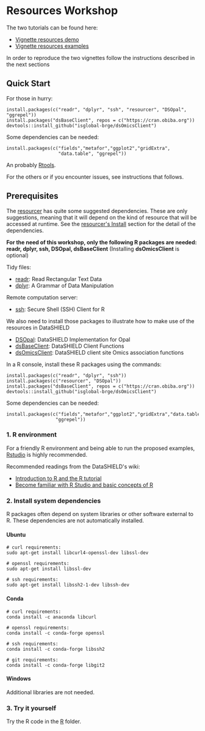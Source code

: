 # Resources Workshop

The two tutorials can be found here:

- [Vignette resources demo](https://rpubs.com/obiba/resources-in-r)
- [Vignette resources examples](https://rpubs.com/jrgonzalezISGlobal/tutorial_resources)

In order to reproduce the two vignettes follow the instructions described in the next sections

## Quick Start

For those in hurry:

```
install.packages(c("readr", "dplyr", "ssh", "resourcer", "DSOpal", "ggrepel"))
install.packages("dsBaseClient", repos = c("https://cran.obiba.org"))
devtools::install_github("isglobal-brge/dsOmicsClient")
```

Some dependencies can be needed:

```
install.packages(c("fields","metafor","ggplot2","gridExtra",
                   "data.table", "ggrepel"))
```

An probably [Rtools](https://cran.r-project.org/bin/windows/Rtools/).


For the others or if you encounter issues, see instructions that follows.

## Prerequisites

The [resourcer](https://cran.r-project.org/package=resourcer) has quite some suggested dependencies. These are only suggestions, meaning that it will depend on the kind of resource that will be accessed at runtime. See the [resourcer's Install](https://github.com/obiba/resourcer#install) section for the detail of the dependencies.

**For the need of this workshop, only the following R packages are needed: readr, dplyr, ssh, DSOpal, dsBaseClient** (Installing **dsOmicsClient** is optional) 

Tidy files:

* [readr](https://cran.r-project.org/package=readr): Read Rectangular Text Data
* [dplyr](https://cran.r-project.org/package=dplyr): A Grammar of Data Manipulation

Remote computation server:

* [ssh](https://cran.r-project.org/package=ssh): Secure Shell (SSH) Client for R

We also need to install those packages to illustrate how to make use of the resources in DataSHIELD

* [DSOpal](https://cran.r-project.org/web/packages/DSOpal/index.html): DataSHIELD Implementation for Opal
* [dsBaseClient](https://github.com/datashield/dsBaseClient): DataSHIELD Client Functions
* [dsOmicsClient](https://github.com/isglobal-brge/dsOmicsClient): DataSHIELD client site Omics association functions

In a R console, install these R packages using the commands:

```
install.packages(c("readr", "dplyr", "ssh"))
install.packages(c("resourcer", "DSOpal"))
install.packages("dsBaseClient", repos = c("https://cran.obiba.org"))
devtools::install_github("isglobal-brge/dsOmicsClient")
```

Some dependencies can be needed:

```
install.packages(c("fields","metafor","ggplot2","gridExtra","data.table",
                  "ggrepel"))
```

### 1. R environment

For a friendly R environment and being able to run the proposed examples, [Rstudio](https://rstudio.com/products/rstudio/) is highly recommended.

Recommended readings from the DataSHIELD's wiki:

* [Introduction to R and the R tutorial](https://data2knowledge.atlassian.net/wiki/spaces/DSDEV/pages/1722122263/2020-21+Winter+DataSHIELD+beginners+workshops+including+ATHLETE+GA+workshop)
* [Become familiar with R Studio and basic concepts of R](https://data2knowledge.atlassian.net/wiki/spaces/DSDEV/pages/707428353/Become+familiar+with+R+Studio+and+basic+concepts+of+R)

### 2. Install system dependencies

R packages often depend on system libraries or other software external to R. These dependencies are not automatically installed.

#### Ubuntu

```
# curl requirements:
sudo apt-get install libcurl4-openssl-dev libssl-dev

# openssl requirements:
sudo apt-get install libssl-dev

# ssh requirements:
sudo apt-get install libssh2-1-dev libssh-dev
```

#### Conda

```
# curl requirements:
conda install -c anaconda libcurl

# openssl requirements:
conda install -c conda-forge openssl

# ssh requirements:
conda install -c conda-forge libssh2

# git requirements:
conda install -c conda-forge libgit2
```

#### Windows

Additional libraries are not needed.


### 3. Try it yourself

Try the R code in the [R](https://github.com/obiba/resources-workshop/tree/main/R) folder.
